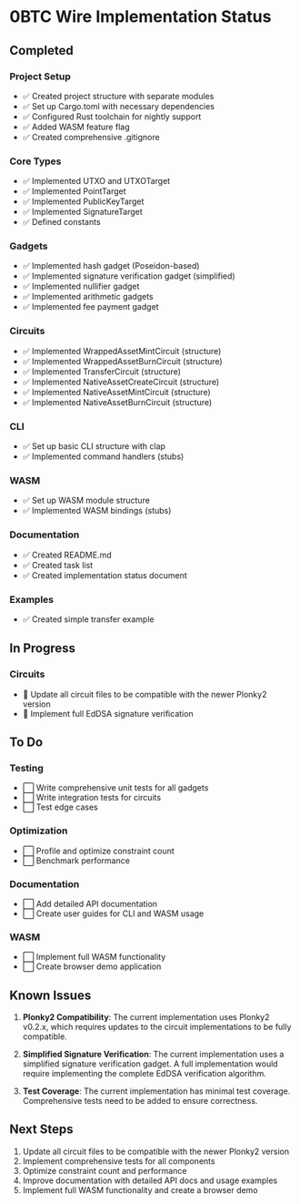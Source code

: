 # 0BTC Wire Implementation Status

## Completed

### Project Setup
- ✅ Created project structure with separate modules
- ✅ Set up Cargo.toml with necessary dependencies
- ✅ Configured Rust toolchain for nightly support
- ✅ Added WASM feature flag
- ✅ Created comprehensive .gitignore

### Core Types
- ✅ Implemented UTXO and UTXOTarget
- ✅ Implemented PointTarget
- ✅ Implemented PublicKeyTarget
- ✅ Implemented SignatureTarget
- ✅ Defined constants

### Gadgets
- ✅ Implemented hash gadget (Poseidon-based)
- ✅ Implemented signature verification gadget (simplified)
- ✅ Implemented nullifier gadget
- ✅ Implemented arithmetic gadgets
- ✅ Implemented fee payment gadget

### Circuits
- ✅ Implemented WrappedAssetMintCircuit (structure)
- ✅ Implemented WrappedAssetBurnCircuit (structure)
- ✅ Implemented TransferCircuit (structure)
- ✅ Implemented NativeAssetCreateCircuit (structure)
- ✅ Implemented NativeAssetMintCircuit (structure)
- ✅ Implemented NativeAssetBurnCircuit (structure)

### CLI
- ✅ Set up basic CLI structure with clap
- ✅ Implemented command handlers (stubs)

### WASM
- ✅ Set up WASM module structure
- ✅ Implemented WASM bindings (stubs)

### Documentation
- ✅ Created README.md
- ✅ Created task list
- ✅ Created implementation status document

### Examples
- ✅ Created simple transfer example

## In Progress

### Circuits
- 🔄 Update all circuit files to be compatible with the newer Plonky2 version
- 🔄 Implement full EdDSA signature verification

## To Do

### Testing
- ⬜ Write comprehensive unit tests for all gadgets
- ⬜ Write integration tests for circuits
- ⬜ Test edge cases

### Optimization
- ⬜ Profile and optimize constraint count
- ⬜ Benchmark performance

### Documentation
- ⬜ Add detailed API documentation
- ⬜ Create user guides for CLI and WASM usage

### WASM
- ⬜ Implement full WASM functionality
- ⬜ Create browser demo application

## Known Issues

1. **Plonky2 Compatibility**: The current implementation uses Plonky2 v0.2.x, which requires updates to the circuit implementations to be fully compatible.

2. **Simplified Signature Verification**: The current implementation uses a simplified signature verification gadget. A full implementation would require implementing the complete EdDSA verification algorithm.

3. **Test Coverage**: The current implementation has minimal test coverage. Comprehensive tests need to be added to ensure correctness.

## Next Steps

1. Update all circuit files to be compatible with the newer Plonky2 version
2. Implement comprehensive tests for all components
3. Optimize constraint count and performance
4. Improve documentation with detailed API docs and usage examples
5. Implement full WASM functionality and create a browser demo
